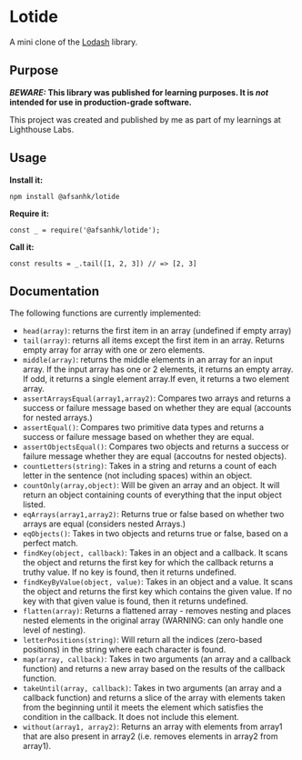 # Lotide

A mini clone of the [Lodash](https://lodash.com) library.

## Purpose

**_BEWARE:_ This library was published for learning purposes. It is _not_ intended for use in production-grade software.**

This project was created and published by me as part of my learnings at Lighthouse Labs. 

## Usage

**Install it:**

`npm install @afsanhk/lotide`

**Require it:**

`const _ = require('@afsanhk/lotide');`

**Call it:**

`const results = _.tail([1, 2, 3]) // => [2, 3]`

## Documentation

The following functions are currently implemented:

* `head(array)`: returns the first item in an array (undefined if empty array)
* `tail(array)`: returns all items except the first item in an array. Returns empty array for array with one or zero elements.
* `middle(array)`: returns the middle elements in an array for an input array. If the input array has one or 2 elements, it returns an empty array. If odd, it returns a single element array.If even, it returns a two element array. 
* `assertArraysEqual(array1,array2)`: Compares two arrays and returns a success or failure message based on whether they are equal (accounts for nested arrays.)
* `assertEqual()`: Compares two primitive data types and returns a success or failure message based on whether they are equal.
* `assertObjectsEqual()`: Compares two objects and returns a success or failure message whether they are equal (accoutns for nested objects).
* `countLetters(string)`: Takes in a string and returns a count of each letter in the sentence (not including spaces) within an object.
* `countOnly(array,object)`: Will be given an array and an object. It will return an object containing counts of everything that the input object listed.
* `eqArrays(array1,array2)`: Returns true or false based on whether two arrays are equal (considers nested Arrays.)
* `eqObjects()`: Takes in two objects and returns true or false, based on a perfect match.
* `findKey(object, callback)`: Takes in an object and a callback. It scans the object and returns the first key for which the callback returns a truthy value. If no key is found, then it returns undefined.
* `findKeyByValue(object, value)`: Takes in an object and a value. It scans the object and returns the first key which contains the given value. If no key with that given value is found, then it returns undefined.
* `flatten(array)`: Returns a flattened array - removes nesting and places nested elements in the original array (WARNING: can only handle one level of nesting). 
* `letterPositions(string)`: Will return all the indices (zero-based positions) in the string where each character is found.
* `map(array, callback)`: Takes in two arguments (an array and a callback function) and returns a new array based on the results of the callback function.
* `takeUntil(array, callback)`: Takes in two arguments (an array and a callback function) and returns a slice of the array with elements taken from the beginning until it meets the element which satisfies the condition in the callback. It does not include this element.
* `without(array1, array2)`: Returns an array with elements from array1 that are also present in array2 (i.e. removes elements in array2 from array1). 